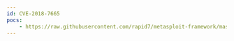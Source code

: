 ```yaml
---
id: CVE-2018-7665
pocs:
    - https://raw.githubusercontent.com/rapid7/metasploit-framework/master/modules/exploits/multi/http/clipbucket_fileupload_exec.rb
---
```

